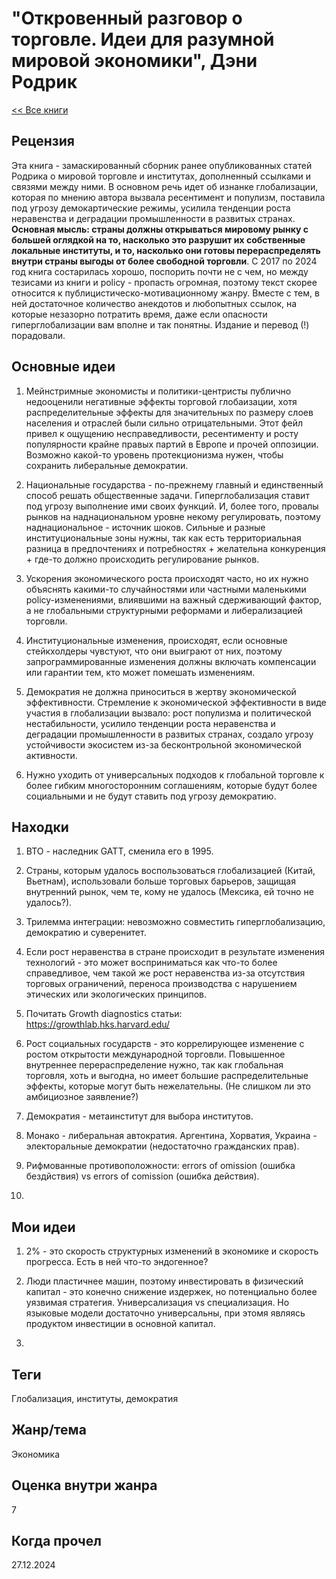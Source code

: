# "Откровенный разговор о торговле. Идеи для разумной мировой экономики", Дэни Родрик

[\<\< Все книги](../README.md)

## Рецензия

Эта книга - замаскированный сборник ранее опубликованных статей Родрика о мировой торговле и институтах, дополненный ссылками и связями между ними. В основном речь идет об изнанке глобализации, которая по мнению автора вызвала ресентимент и популизм, поставила под угрозу демокартические режимы, усилила тенденции роста неравенства и деградации промышленности в развитых странах. **Основная мысль: страны должны открываться мировому рынку с большей оглядкой на то, насколько это разрушит их собственные локальные институты, и то, насколько они готовы перераспределять внутри страны выгоды от более свободной торговли**. С 2017 по 2024 год книга состарилась хорошо, поспорить почти не с чем, но между тезисами из книги и policy - пропасть огромная, поэтому текст скорее относится к публицистическо-мотивационному жанру. Вместе с тем, в ней достаточное количество анекдотов и любопытных ссылок, на которые незазорно потратить время, даже если опасности гиперглобализации вам вполне и так понятны. Издание и перевод (!) порадовали.

## Основные идеи

1.  Мейнстримные экономисты и политики-центристы публично недооценили негативные эффекты торговой глобаизации, хотя распределительные эффекты для значительных по размеру слоев населения и отраслей были сильно отрицательными. Этот фейл привел к ощущению несправедливости, ресентименту и росту популярности крайне правых партий в Европе и прочей оппозиции. Возможно какой-то уровень протекционизма нужен, чтобы сохранить либеральные демократии.

2.  Национальные государства - по-прежнему главный и единственный способ решать общественные задачи. Гиперглобализация ставит под угрозу выполнение ими своих функций. И, более того, провалы рынков на наднациональном уровне некому регулировать, поэтому наднациональное - источник шоков. Сильные и разные институциональные зоны нужны, так как есть территориальная разница в предпочтениях и потребностях + желательна конкуренция + где-то должно происходить регулирование рынков.

3.  Ускорения экономического роста происходят часто, но их нужно объяснять какими-то случайностями или частными маленькими policy-изменениями, влиявшими на важный сдерживающий фактор, а не глобальными структурными реформами и либерализацией торговли.

4.  Институциональные изменения, происходят, если основные стейкхолдеры чувстуют, что они выиграют от них, поэтому запрограммированные изменения должны включать компенсации или гарантии тем, кто может помешать изменениям.

5.  Демократия не должна приноситься в жертву экономической эффективности. Стремление к экономической эффективности в виде участия в глобализации вызвало: рост популизма и политической нестабильности, усилило тенденции роста неравенства и деградации промышленности в развитых странах, создало угрозу устойчивости экосистем из-за бесконтрольной экономической активности.

6.  Нужно уходить от универсальных подходов к глобальной торговле к более гибким многосторонним соглашениям, которые будут более социальными и не будут ставить под угрозу демократию.

## Находки

1.  ВТО - наследник GATT, сменила его в 1995.

2.  Страны, которым удалось воспользоваться глобализацией (Китай, Вьетнам), использовали больше торговых барьеров, защищая внутренний рынок, чем те, кому не удалось (Мексика, ей точно не удалось?).

3.  Трилемма интеграции: невозможно совместить гиперглобализацию, демократию и суверенитет.

4.  Если рост неравенства в стране происходит в результате изменения технологий - это может восприниматься как что-то более справедливое, чем такой же рост неравенства из-за отсутствия торговых ограничений, переноса производства с нарушением этических или экологических принципов.

5.  Почитать Growth diagnostics статьи: <https://growthlab.hks.harvard.edu/>

6.  Рост социальных государств - это коррелирующее изменение с ростом открытости международной торговли. Повышенное внутреннее перераспределение нужно, так как глобальная торговля, хоть и выгодна, но имеет большие распределительные эффекты, которые могут быть нежелательны. (Не слишком ли это амбициозное заявление?)

7.  Демократия - метаинститут для выбора институтов.

8.  Монако - либеральная автократия. Аргентина, Хорватия, Украина - электоральные демократии (недостаточно гражданских прав).

9.  Рифмованные противоположности: errors of omission (ошибка бездйствия) vs errors of comission (ошибка действия).

10. 

## Мои идеи

1.  2% - это скорость структурных изменений в экономике и скорость прогресса. Есть в ней что-то эндогенное?

2.  Люди пластичнее машин, поэтому инвестировать в физический капитал - это конечно снижение издержек, но потенциально более уязвимая стратегия. Универсализация vs специализация. Но языковые модели достаточно универсальны, при этомя являясь продуктом инвестиции в основной капитал.

3.  

## Теги

Глобализация, институты, демократия

## Жанр/тема

Экономика

## Оценка внутри жанра

7

## Когда прочел

27.12.2024
